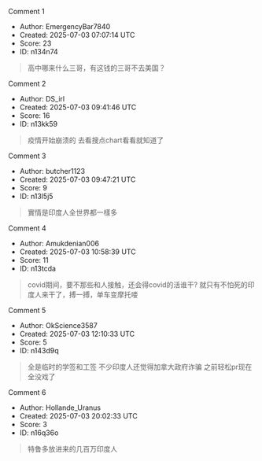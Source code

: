 Comment 1

- Author: EmergencyBar7840
- Created: 2025-07-03 07:07:14 UTC
- Score: 23
- ID: n134n74

> 高中哪来什么三哥，有这钱的三哥不去美国？

Comment 2

- Author: DS_irl
- Created: 2025-07-03 09:41:46 UTC
- Score: 16
- ID: n13kk59

> 疫情开始崩溃的 去看搜点chart看看就知道了

Comment 3

- Author: butcher1123
- Created: 2025-07-03 09:47:21 UTC
- Score: 9
- ID: n13l5j5

> 實情是印度人全世界都一樣多

Comment 4

- Author: Amukdenian006
- Created: 2025-07-03 10:58:39 UTC
- Score: 11
- ID: n13tcda

> covid期间，要不那些和人接触，还会得covid的活谁干?
> 就只有不怕死的印度人来干了，搏一搏，单车变摩托喽

Comment 5

- Author: OkScience3587
- Created: 2025-07-03 12:10:33 UTC
- Score: 5
- ID: n143d9q

> 全是临时的学签和工签 不少印度人还觉得加拿大政府诈骗 之前轻松pr现在全没戏了

Comment 6

- Author: Hollande_Uranus
- Created: 2025-07-03 20:02:33 UTC
- Score: 3
- ID: n16q36o

> 特鲁多放进来的几百万印度人
